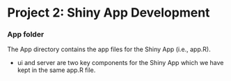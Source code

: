 # Project 2: Shiny App Development
### App folder

The App directory contains the app files for the Shiny App (i.e., app.R).
 - ui and server are two key components for the Shiny App which we have kept in the same app.R file.
